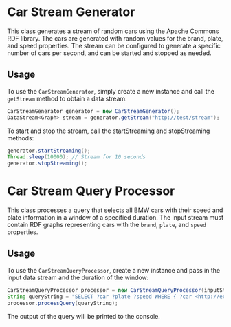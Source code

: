 # Car Stream Generator

This class generates a stream of random cars using the Apache Commons RDF library. The cars are generated with random values for the brand, plate, and speed properties. The stream can be configured to generate a specific number of cars per second, and can be started and stopped as needed.

## Usage

To use the `CarStreamGenerator`, simply create a new instance and call the `getStream` method to obtain a data stream:

```java
CarStreamGenerator generator = new CarStreamGenerator();
DataStream<Graph> stream = generator.getStream("http://test/stream");
```

To start and stop the stream, call the startStreaming and stopStreaming methods:

```java
generator.startStreaming();
Thread.sleep(10000); // Stream for 10 seconds
generator.stopStreaming();
```

# Car Stream Query Processor

This class processes a query that selects all BMW cars with their speed and plate information in a window of a specified duration. The input stream must contain RDF graphs representing cars with the `brand`, `plate`, and `speed` properties.

## Usage

To use the `CarStreamQueryProcessor`, create a new instance and pass in the input data stream and the duration of the window:

```java
CarStreamQueryProcessor processor = new CarStreamQueryProcessor(inputStream, Duration.ofSeconds(20));
String queryString = "SELECT ?car ?plate ?speed WHERE { ?car <http://example.org/vocabulary/brand> <http://example.org/cars/BMW> . ?car <http://example.org/vocabulary/plate> ?plate . ?car <http://example.org/vocabulary/speed> ?speed . }";
processor.processQuery(queryString);
```
The output of the query will be printed to the console.
